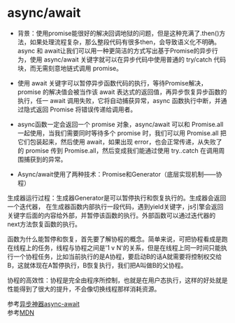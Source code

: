 # async/await
- 背景：使用promise能很好的解决回调地狱的问题，但是这种充满了.then()方法，如果处理流程复杂，那么整段代码有很多then，会导致语义化不明确。async 和 await让我们可以用一种更简洁的方式写出基于Promise的异步行为，使用 async/await 关键字就可以在异步代码中使用普通的 try/catch 代码块，而无需刻意地链式调用 promise。  

- 使用 await 关键字可以暂停异步函数代码的执行，等待Promise解决，promise 的解决值会被当作该 await 表达式的返回值，再异步恢复异步函数的执行，任一 await 调用失败，它将自动捕获异常，async 函数执行中断，并通过隐式返回 Promise 将错误传递给调用者。  

- async函数一定会返回一个 promise 对象，async/await 可以和 Promise.all 一起使用，当我们需要同时等待多个 promise 时，我们可以用 Promise.all 把它们包装起来，然后使用 await，如果出现 error，也会正常传递，从失败了的 promise 传到 Promise.all，然后变成我们能通过使用 try..catch 在调用周围捕获到的异常。

- Async/await使用了两种技术：Promise和Generator（底层实现机制——协程）

生成器运行过程：生成器Generator是可以暂停执行和恢复执行的。生成器会返回一个迭代器，
在生成器函数内部执行一段代码，遇到yield关键字，js引擎会返回关键字后面的内容给外部，并暂停该函数的执行。外部函数可以通过迭代器的next方法恢复函数的执行。

函数为什么能暂停和恢复，首先要了解协程的概念。简单来说，可把协程看成是跑在线程上的任务，线程与协程之间是'1 v N'的关系，但是在线程上同一时间只能执行一个协程任务，比如当前执行的是A协程，要启动B的话A就需要将控制权交给B，这就体现在A暂停执行，B恢复执行，我们把A叫做B的父协程。

协程的高效性：协程是完全由程序所控制，也就是在用户态执行，这样的好处就是性能得到了很大的提升，不会像切换线程那样消耗资源。

参考[异步神器async-await](https://segmentfault.com/a/1190000011526612)  
参考[MDN](https://developer.mozilla.org/zh-CN/docs/Web/JavaScript/Reference/Statements/async_function#%E5%B0%9D%E8%AF%95%E4%B8%80%E4%B8%8B)
